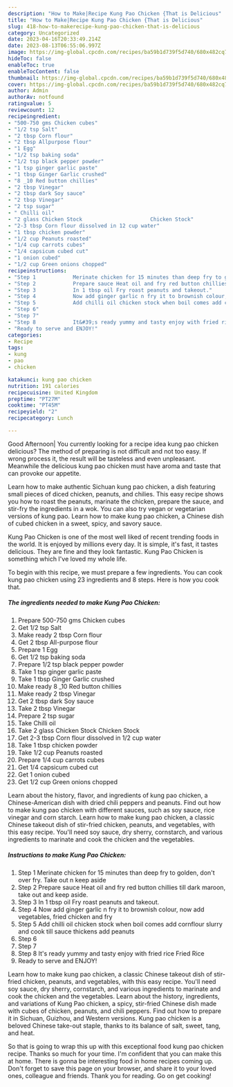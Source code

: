 ```yaml
---
description: "How to Make|Recipe Kung Pao Chicken {That is Delicious"
title: "How to Make|Recipe Kung Pao Chicken {That is Delicious"
slug: 418-how-to-makerecipe-kung-pao-chicken-that-is-delicious
category: Uncategorized
date: 2023-04-16T20:33:49.214Z
date: 2023-08-13T06:55:06.997Z
image: https://img-global.cpcdn.com/recipes/ba59b1d739f5d740/680x482cq70/kung-pao-chicken-recipe-main-photo.jpg
hideToc: false
enableToc: true
enableTocContent: false
thumbnail: https://img-global.cpcdn.com/recipes/ba59b1d739f5d740/680x482cq70/kung-pao-chicken-recipe-main-photo.jpg
cover: https://img-global.cpcdn.com/recipes/ba59b1d739f5d740/680x482cq70/kung-pao-chicken-recipe-main-photo.jpg
author: Admin
authorAv: notfound
ratingvalue: 5
reviewcount: 12
recipeingredient:
- "500-750 gms Chicken cubes"
- "1/2 tsp Salt"
- "2 tbsp Corn flour"
- "2 tbsp Allpurpose flour"
- "1 Egg"
- "1/2 tsp baking soda"
- "1/2 tsp black pepper powder"
- "1 tsp ginger garlic paste"
- "1 tbsp Ginger Garlic crushed"
- "8 _10 Red button chillies"
- "2 tbsp Vinegar"
- "2 tbsp dark Soy sauce"
- "2 tbsp Vinegar"
- "2 tsp sugar"
- " Chilli oil"
- "2 glass Chicken Stock                      Chicken Stock"
- "2-3 tbsp Corn flour dissolved in 12 cup water"
- "1 tbsp chicken powder"
- "1/2 cup Peanuts roasted"
- "1/4 cup carrots cubes"
- "1/4 capsicum cubed cut"
- "1 onion cubed"
- "1/2 cup Green onions chopped"
recipeinstructions:
- "Step 1            Merinate chicken for 15 minutes than deep fry to golden, don&#39;t over fry. Take out n keep aside"
- "Step 2            Prepare sauce Heat oil and fry red button chillies till dark maroon, take out and keep aside."
- "Step 3            In 1 tbsp oil Fry roast peanuts and takeout."
- "Step 4            Now add ginger garlic n fry it to brownish colour, now add vegetables, fried chicken and fry"
- "Step 5            Add chilli oil chicken stock when boil comes add cornflour slurry and cook till sauce thickens add peanuts"
- "Step 6"
- "Step 7"
- "Step 8            It&#39;s ready yummy and tasty enjoy with fried rice                                Fried Rice"
- "Ready to serve and ENJOY!"
categories:
- Recipe
tags:
- kung
- pao
- chicken

katakunci: kung pao chicken 
nutrition: 191 calories
recipecuisine: United Kingdom
preptime: "PT27M"
cooktime: "PT45M"
recipeyield: "2"
recipecategory: Lunch

---
```



Good Afternoon| You currently looking for a recipe idea kung pao chicken delicious? The method of preparing is not difficult and not too easy. If wrong process it, the result will be tasteless and even unpleasant. Meanwhile the delicious kung pao chicken must have aroma and taste that can provoke our appetite.





Learn how to make authentic Sichuan kung pao chicken, a dish featuring small pieces of diced chicken, peanuts, and chilies. This easy recipe shows you how to roast the peanuts, marinate the chicken, prepare the sauce, and stir-fry the ingredients in a wok. You can also try vegan or vegetarian versions of kung pao. Learn how to make kung pao chicken, a Chinese dish of cubed chicken in a sweet, spicy, and savory sauce.

Kung Pao Chicken is one of the most well liked of recent trending foods in the world. It is enjoyed by millions every day. It is simple, it's fast, it tastes delicious. They are fine and they look fantastic. Kung Pao Chicken is something which I've loved my whole life.


To begin with this recipe, we must prepare a few ingredients. You can cook kung pao chicken using 23 ingredients and 8 steps. Here is how you cook that.

<!--inarticleads1-->

##### The ingredients needed to make Kung Pao Chicken:

1. Prepare 500-750 gms Chicken cubes
1. Get 1/2 tsp Salt
1. Make ready 2 tbsp Corn flour
1. Get 2 tbsp All-purpose flour
1. Prepare 1 Egg
1. Get 1/2 tsp baking soda
1. Prepare 1/2 tsp black pepper powder
1. Take 1 tsp ginger garlic paste
1. Take 1 tbsp Ginger Garlic crushed
1. Make ready 8 _10 Red button chillies
1. Make ready 2 tbsp Vinegar
1. Get 2 tbsp dark Soy sauce
1. Take 2 tbsp Vinegar
1. Prepare 2 tsp sugar
1. Take  Chilli oil
1. Take 2 glass Chicken Stock                      Chicken Stock
1. Get 2-3 tbsp Corn flour dissolved in 1/2 cup water
1. Take 1 tbsp chicken powder
1. Take 1/2 cup Peanuts roasted
1. Prepare 1/4 cup carrots cubes
1. Get 1/4 capsicum cubed cut
1. Get 1 onion cubed
1. Get 1/2 cup Green onions chopped


Learn about the history, flavor, and ingredients of kung pao chicken, a Chinese-American dish with dried chili peppers and peanuts. Find out how to make kung pao chicken with different sauces, such as soy sauce, rice vinegar and corn starch. Learn how to make kung pao chicken, a classic Chinese takeout dish of stir-fried chicken, peanuts, and vegetables, with this easy recipe. You&#39;ll need soy sauce, dry sherry, cornstarch, and various ingredients to marinate and cook the chicken and the vegetables. 

<!--inarticleads2-->

##### Instructions to make Kung Pao Chicken:

1. Step 1            Merinate chicken for 15 minutes than deep fry to golden, don&#39;t over fry. Take out n keep aside
1. Step 2            Prepare sauce Heat oil and fry red button chillies till dark maroon, take out and keep aside.
1. Step 3            In 1 tbsp oil Fry roast peanuts and takeout.
1. Step 4            Now add ginger garlic n fry it to brownish colour, now add vegetables, fried chicken and fry
1. Step 5            Add chilli oil chicken stock when boil comes add cornflour slurry and cook till sauce thickens add peanuts
1. Step 6
1. Step 7
1. Step 8            It&#39;s ready yummy and tasty enjoy with fried rice                                Fried Rice
1. Ready to serve and ENJOY!

Learn how to make kung pao chicken, a classic Chinese takeout dish of stir-fried chicken, peanuts, and vegetables, with this easy recipe. You&#39;ll need soy sauce, dry sherry, cornstarch, and various ingredients to marinate and cook the chicken and the vegetables. Learn about the history, ingredients, and variations of Kung Pao chicken, a spicy, stir-fried Chinese dish made with cubes of chicken, peanuts, and chili peppers. Find out how to prepare it in Sichuan, Guizhou, and Western versions. Kung pao chicken is a beloved Chinese take-out staple, thanks to its balance of salt, sweet, tang, and heat. 

So that is going to wrap this up with this exceptional food kung pao chicken recipe. Thanks so much for your time. I'm confident that you can make this at home. There is gonna be interesting food in home recipes coming up. Don't forget to save this page on your browser, and share it to your loved ones, colleague and friends. Thank you for reading. Go on get cooking!
